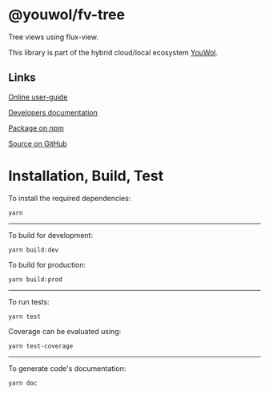 # @youwol/fv-tree

Tree views using flux-view.

This library is part of the hybrid cloud/local ecosystem
[YouWol](https://platform.youwol.com/applications/@youwol/platform/latest).

## Links

[Online user-guide](https://l.youwol.com/doc/@youwol/fv-tree)

[Developers documentation](https://platform.youwol.com/applications/@youwol/cdn-explorer/latest?package=@youwol/fv-tree)

[Package on npm](https://www.npmjs.com/package/@youwol/fv-tree)

[Source on GitHub](https://github.com/youwol/fv-tree)

# Installation, Build, Test

To install the required dependencies:

```shell
yarn
```

---

To build for development:

```shell
yarn build:dev
```

To build for production:

```shell
yarn build:prod
```

---

To run tests:

```shell
yarn test
```

Coverage can be evaluated using:

```shell
yarn test-coverage
```

---

To generate code's documentation:

```shell
yarn doc
```
